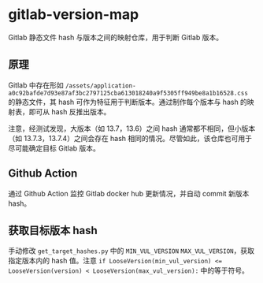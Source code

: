 # gitlab-version-map
Gitlab 静态文件 hash 与版本之间的映射仓库，用于判断 Gitlab 版本。

## 原理
Gitlab 中存在形如 `/assets/application-a0c92bafde7d93e87af3bc2797125cba613018240a9f5305ff949be8a1b16528.css` 的静态文件，其 hash 可作为特征用于判断版本。通过制作每个版本与 hash 的映射表，即可从 hash 反推出版本。  

注意，经测试发现，大版本（如 13.7，13.6）之间 hash 通常都不相同，但小版本（如 13.7.3，13.7.4）之间会存在 hash 相同的情况。尽管如此，该仓库也可用于尽可能确定目标 Gitlab 版本。  

## Github Action
通过 Github Action 监控 Gitlab docker hub 更新情况，并自动 commit 新版本 hash。  

## 获取目标版本 hash
手动修改 `get_target_hashes.py` 中的 `MIN_VUL_VERSION` `MAX_VUL_VERSION`，获取指定版本内的 hash 值。注意 `if LooseVersion(min_vul_version) <= LooseVersion(version) < LooseVersion(max_vul_version):` 中的等于符号。  



